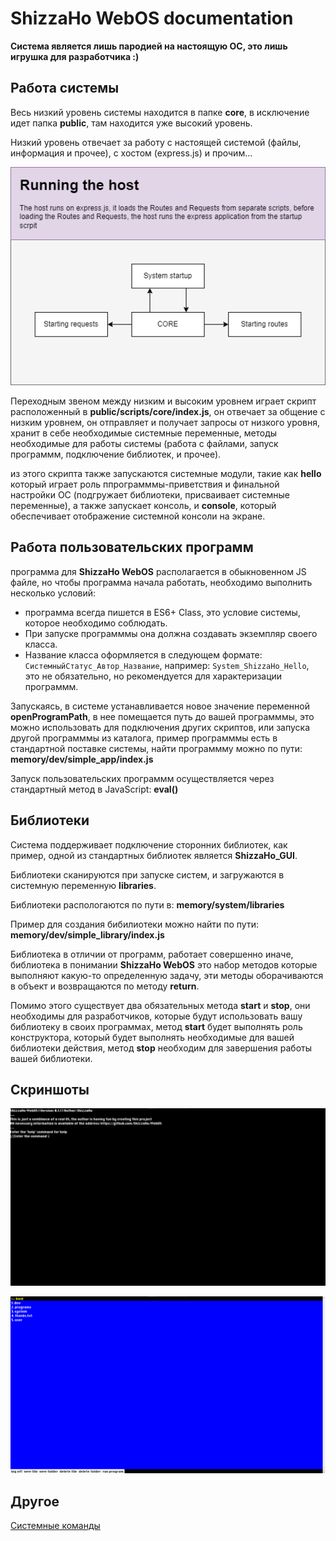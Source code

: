 # ShizzaHo WebOS documentation

**Система является лишь пародией на настоящую ОС, это лишь игрушка для разработчика :)**

## Работа системы

Весь низкий уровень системы находится в папке **core**, в исключение идет папка **public**, там находится уже высокий уровень.

Низкий уровень отвечает за работу с настоящей системой (файлы, информация и прочее), с хостом (express.js) и прочим...

![image](docs/runningthehost.png)

Переходным звеном между низким и высоким уровнем играет скрипт расположенный в  **public/scripts/core/index.js**, он отвечает за общение с низким уровнем, он отправляет и получает запросы от низкого уровня, хранит в себе необходимые системные переменные, методы необходимые для работы системы (работа с файлами, запуск программм, подключение библиотек, и прочее).

из этого скрипта также запускаются системные модули, такие как **hello** который играет роль ппрограмммы-приветствия и финальной настройки ОС (подгружает библиотеки, присваивает системные переменные), а также запускает консоль, и  **console**, который обеспечивает отображение системной консоли на экране.

## Работа пользовательских программ

программа для **ShizzaHo WebOS** располагается в обыкновенном JS файле, но чтобы программа начала работать, необходимо выполнить несколько условий:

* программа всегда пишется в ES6+ Class, это условие системы, которое необходимо соблюдать.
* При запуске программмы она должна создавать экземпляр своего класса.
* Название класса оформляется в следующем формате: ``СистемныйСтатус_Автор_Название``, например: ``System_ShizzaHo_Hello``, это не обязательно, но рекомендуется для характеризации программм.

Запускаясь, в системе устанавливается новое значение переменной **openProgramPath**, в нее помещается путь до вашей программмы, это можно использовать для подключения других скриптов, или запуска другой программмы из каталога, пример программмы есть в стандартной поставке системы, найти программму можно по пути: **memory/dev/simple_app/index.js**

Запуск пользовательских программм осуществляется через стандартный метод в JavaScript: **eval()**

## Библиотеки

Система поддерживает подключение сторонних библиотек, как пример, одной из стандартных библиотек является **ShizzaHo_GUI**.

Библиотеки сканируются при запуске систем, и загружаются в системную переменную **libraries**.

Библиотеки распологаются по пути в: **memory/system/libraries**

Пример для создания бибилиотеки можно найти по пути: **memory/dev/simple_library/index.js**

Библиотека в отличии от программ, работает совершенно иначе, библиотека в понимании **ShizzaHo WebOS** это набор методов которые выполняют какую-то определенную задачу, эти методы оборачиваются в объект и возвращаются по методу **return**.

Помимо этого существует два обязательных метода **start** и **stop**, они необходимы для разработчиков, которые будут использовать вашу библиотеку в своих программах, метод **start** будет выполнять роль конструктора, который будет выполнять необходимые для вашей библиотеки действия, метод **stop** необходим для завершения работы вашей библиотеки.

## Скриншоты

![image](docs/screen_1.png)

![image](docs/screen_2.png)

## Другое

[Системные команды](docs/ru/system_command.md)
